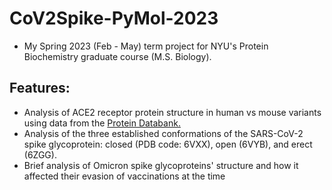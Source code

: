 # CoV2Spike-PyMol-2023
- My Spring 2023 (Feb - May) term project for NYU's Protein Biochemistry graduate course (M.S. Biology).
## Features:
- Analysis of ACE2 receptor protein structure in human vs mouse variants using data from the [Protein Databank.](https://www.rcsb.org/)
- Analysis of the three established conformations of the SARS-CoV-2 spike glycoprotein: closed (PDB code: 6VXX), open (6VYB), and erect (6ZGG).
- Brief analysis of Omicron spike glycoproteins' structure and how it affected their evasion of vaccinations at the time
